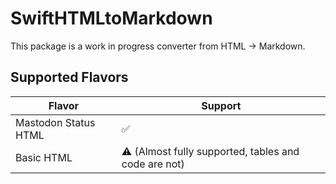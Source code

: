 # SwiftHTMLtoMarkdown
This package is a work in progress converter from HTML -> Markdown.

## Supported Flavors
| Flavor               | Support                                             |
| -------------------- | --------------------------------------------------- |
| Mastodon Status HTML | ✅                                                  |
| Basic HTML           | ⚠️ (Almost fully supported, tables and code are not) |
